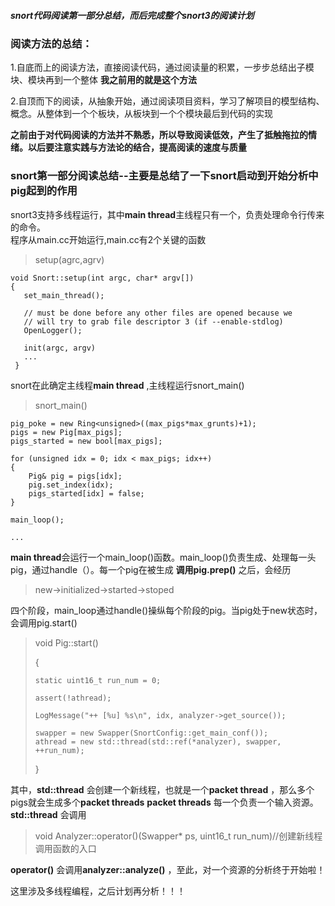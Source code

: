 ##### snort代码阅读第一部分总结，而后完成整个snort3的阅读计划

### 阅读方法的总结：
  1.自底而上的阅读方法，直接阅读代码，通过阅读量的积累，一步步总结出子模块、模块再到一个整体 **我之前用的就是这个方法**
  
  2.自顶而下的阅读，从抽象开始，通过阅读项目资料，学习了解项目的模型结构、概念。从整体到一个个板块，从板块到一个个模块最后到代码的实现
  
  **之前由于对代码阅读的方法并不熟悉，所以导致阅读低效，产生了抵触拖拉的情绪。以后要注意实践与方法论的结合，提高阅读的速度与质量**
  

### snort第一部分阅读总结--主要是总结了一下snort启动到开始分析中pig起到的作用

snort3支持多线程运行，其中**main thread**主线程只有一个，负责处理命令行传来的命令。  
程序从main.cc开始运行,main.cc有2个关键的函数

> setup(agrc,agrv)

    void Snort::setup(int argc, char* argv[])
    {
       set_main_thread();

       // must be done before any other files are opened because we
       // will try to grab file descriptor 3 (if --enable-stdlog)
       OpenLogger();

       init(argc, argv)
       ...
     }
snort在此确定主线程**main thread** ,主线程运行snort_main()
> snort_main()

    pig_poke = new Ring<unsigned>((max_pigs*max_grunts)+1);
    pigs = new Pig[max_pigs];
    pigs_started = new bool[max_pigs];

    for (unsigned idx = 0; idx < max_pigs; idx++)
    {
        Pig& pig = pigs[idx];
        pig.set_index(idx);
        pigs_started[idx] = false;
    }

    main_loop();
    
    ...

**main thread**会运行一个main_loop()函数。main_loop()负责生成、处理每一头pig，通过handle（）。每一个pig在被生成 **调用pig.prep()** 之后，会经历

> new->initialized->started->stoped
    
四个阶段，main_loop通过handle()操纵每个阶段的pig。当pig处于new状态时，会调用pig.start()
    
> void Pig::start()
>
> {
> 
>     static uint16_t run_num = 0;
>     
>     assert(!athread);
>
>     LogMessage("++ [%u] %s\n", idx, analyzer->get_source());
>
>     swapper = new Swapper(SnortConfig::get_main_conf());
>     athread = new std::thread(std::ref(*analyzer), swapper, ++run_num);
> 
> }

其中，**std::thread** 会创建一个新线程，也就是一个**packet thread** ，那么多个pigs就会生成多个**packet threads** 
**packet threads** 每一个负责一个输入资源。**std::thread** 会调用

> void Analyzer::operator()(Swapper* ps, uint16_t run_num)//创建新线程调用函数的入口

**operator()** 会调用**analyzer::analyze()** ，至此，对一个资源的分析终于开始啦！

这里涉及多线程编程，之后计划再分析！！！


    
